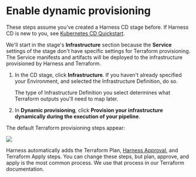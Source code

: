 # Enable dynamic provisioning

These steps assume you've created a Harness CD stage before. If Harness CD is new to you, see [Kubernetes CD Quickstart](../../onboard-cd/cd-quickstarts/kubernetes-cd-quickstart.md).

We'll start in the stage's **Infrastructure** section because the **Service** settings of the stage don't have specific settings for Terraform provisioning. The Service manifests and artifacts will be deployed to the infrastructure provisioned by Harness and Terraform.

1. In the CD stage, click **Infrastructure**. If you haven't already specified your Environment, and selected the Infrastructure Definition, do so.
   
   The type of Infrastructure Definition you select determines what Terraform outputs you'll need to map later.
2. In **Dynamic provisioning**, click **Provision your infrastructure dynamically during the execution of your pipeline**.

The default Terraform provisioning steps appear:

![](./static/provision-infra-dynamically-with-terraform-00.png)

Harness automatically adds the Terraform Plan, [Harness Approval](../../cd-advanced/approvals/using-harness-approval-steps-in-cd-stages.md), and Terraform Apply steps. You can change these steps, but plan, approve, and apply is the most common process. We use that process in our Terraform documentation.
